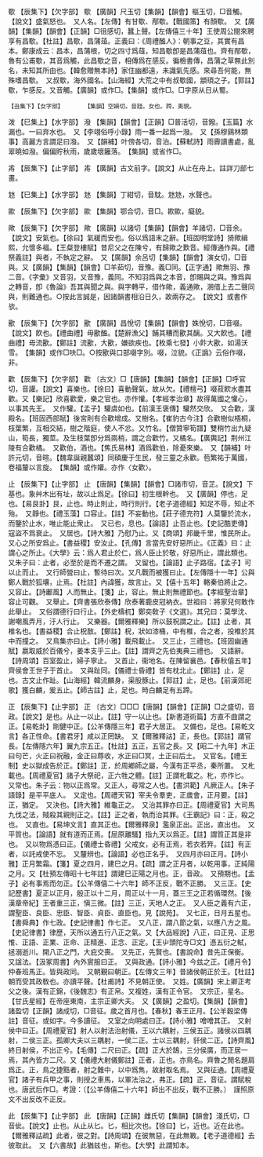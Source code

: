 <!-- { "loadSidebar": true } -->
歜	【辰集下】【欠字部】	歜	【廣韻】尺玉切【集韻】【韻會】樞玉切，□音觸。【說文】盛氣怒也。　又人名。【左傳】有甘歜、邴歜。【戰國策】有顏歜。　又【廣韻】【集韻】【韻會】【正韻】□徂感切，蠶上聲。【左傳僖三十年】王使周公閱來聘享有昌歜。【杜註】昌歜，昌蒲葅。正義曰：《周禮醢人》：朝事之豆，其實有昌本。鄭康成云：昌本，昌蒲根，切之四寸爲葅，知昌歜卽是昌蒲葅也。齊有邴歜，魯有公甫歜，其音爲觸，此昌歜之音，相傳爲在感反。徧檢書傳，昌蒲之草無此別名，未知其所由也。【韓愈贈無本詩】家住幽都遠，未識氣先感。來尋吾何能，無殊嗜昌歜。　又叔歜，海外國名。【山海經】大荒之中有叔歜國，顓頊之子。【郭註】歜，乍感反。又音觸。【廣韻】或作□。【集韻】或作□。□字原从日从蜀。

	【丑集下】【女字部】		【集韻】空媧切。音跬。女也。跨，美貌。

泼	【巳集上】【水字部】	潑	【集韻】【韻會】【正韻】□普活切，音鏺。【玉篇】水漏也。一曰弃水也。　又【李翊俗呼小錄】雨一番一起爲一潑。　又【孫穆鷄林類事】高麗方言謂足曰潑。　又【韻補】叶傍各切，音泊。【蘇軾詩】雨霽讀書處，亂翠曉如潑。偏偏貯秋雨，歲歲壞籬落。　【集韻】或省作□。

歬	【辰集下】【止字部】	歬	【廣韻】古文前字。【說文】从止在舟上。註詳刀部七畫。

沊	【巳集上】【水字部】	沊	【集韻】丁紺切，音馾。沊沊，水聲也。

歞	【辰集下】【欠字部】	歞	【集韻】鄂合切，音□。歁歞，癡貌。

歟	【辰集下】【欠字部】	歟	【廣韻】以諸切【集韻】【韻會】羊諸切，□音余。【說文】安氣也。【徐曰】氣緩而安也。俗以爲語末之辭。【班固明堂詩】猗歟緝熙，允懷多福。【王粲登樓賦】昔尼父之在陳兮，有歸歟之歎音。經傳通作與。【禮祭義註】與者，不執定之辭。　又【廣韻】余呂切【集韻】【韻會】演女切，□音與。又【廣韻】【集韻】【韻會】□羊茹切，音豫。義□同。【正字通】歟無羽、豫二音。《字彙》又音羽，又音豫，義同。不知羽爲與之本音，卽賜與之與。豫爲與之轉音，卽《魯論》吾其與聞之與。與字轉平，借作歟，義通歟，溷借上去二聲同與，則難通也。○按此言誠是，因諸韻書相沿日久，故兩存之。　【說文】或書作欤。

歠	【辰集下】【欠字部】	歠	【廣韻】昌悅切【集韻】【韻會】姝悅切，□音啜。【說文】飮也。【禮曲禮】毋歠醢。【楚辭漁父】餔其糟而歠其醨。又大飮也。【禮曲禮】毋流歠。【鄭註】流歠，大歠，嫌欲疾也。【枚乘七發】小飰大歠，如湯沃雪。　【集韻】或作□吷□。○按歠與口部啜字別。啜，泣貌。《正譌》云俗作啜，非。

歡	【辰集下】【欠字部】	歡	〔古文〕□【唐韻】【集韻】【韻會】【正韻】□呼官切，音讙。【說文】喜樂也。【徐曰】喜動聲氣，故从欠。【禮檀弓】啜菽飮水盡其歡。又【樂記】欣喜歡愛，樂之官也。亦作懽。【孝經孝治章】故得萬國之懽心，以事其先王。　又作驩。【孟子】驩虞如也。【前漢王褒傳】驩然交欣。　又合歡，漢殿名。【班固西部賦】後宮則有合歡增成。又樹名。【崔豹古今注】合歡樹似梧桐，枝葉繁，互相交結，樹之階庭，使人不忿。又竹名。【僧贊寧筍譜】雙稍竹出九疑山，筍長，獨莖。及生枝葉卽分爲兩梢，謂之合歡竹。又橘名。【廣輿記】荆州江陵有合歡橘。　又歡伯，酒也。【焦氏易林】酒爲歡伯，除憂來樂。　又【韻補】叶許元切，音暄。【魏韋誕親蠶頌】同碩慶于生民，發三靈之永歡。苞繁祐于萬國，卷福釐以言旋。　【集韻】或作孉。亦作〈女歡〉。

止	【辰集下】【止字部】	止	【唐韻】【集韻】【韻會】□諸市切，音芷。【說文】下基也。象艸木出有址，故以止爲足。【徐曰】初生根幹也。　又【廣韻】停也，足也。【易艮卦】艮，止也。時止則止，時行則行。【老子道德經】知足不辱，知止不殆。　又靜也。【禮玉藻】口容止。【註】不妄動也。【莊子德充符】人莫鑒於流水，而鑒於止水，唯止能止衆止。　又已也，息也。【論語】止吾止也。【史記酷吏傳】寇盜不爲衰止。　又居也。【詩大雅】乃慰乃止。又【商頌】邦畿千里，惟民所止。　又心之所安爲止。【書益稷】安汝止。【孔傳】言當先安好惡所止。《正義》曰：止謂心之所止。《大學》云：爲人君止於仁，爲人臣止於敬，好惡所止，謂此類也。又朱子曰：止者，必至於是而不遷之謂。　又留也。【論語】止子路宿。【孟子】可以止而止。　又行師營曰止，暫待曰次。又凡戰而被獲曰止。【左傳隱十一年】公與鄭人戰於狐壤，止焉。【杜註】內諱獲，故言止。又【僖十五年】輅秦伯將止之。　又容止。【詩鄘風】人而無止。【箋】止，容止。無止則無禮節也。【孝經聖治章】容止可觀。　又舉止。【齊書張欣泰傳】欣泰著鹿皮冠衲衣。世祖曰：將家兒何敢作此舉止。　又俗謂德行曰行止。【外史檮杌】鄭奕敎子《文選》。其兄曰：莫學沈、謝嘲風弄月，汙人行止。　又樂器。【爾雅釋樂】所以鼓柷謂之止。【註】止者，其椎名也。【書益稷】合止柷敔。【鄭註】柷，狀如漆桶，中有椎，合之者，投椎於其中而撞之。　又鳥集亦曰止。【詩小雅】載飛載止。　又三止，三禮也。【班固幽通賦】嬴取威於百儀兮，姜本支乎三止。【註】謂齊之先伯夷典三禮也。　又語辭。【詩周頌】百室盈止，婦子寧止。　又首止，衞地名。在陳留襄邑。【春秋僖五年】齊侯會王世子于首止。　又與趾同。【儀禮士昏禮】皆有枕北止。【鄭註】止，足也。古文止作趾。【山海經】韓流麟身，渠股豚止。【郭註】止，足也。【前漢郊祀歌】獲白麟，爰五止。【師古註】止，足也。時白麟足有五蹄。

正	【辰集下】【止字部】	正	〔古文〕□□□【唐韻】【韻會】【正韻】□之盛切，音政。【說文】是也。从止一以止。【註】守一以止也。【新書道術篇】方直不曲謂之正。【易乾卦】剛健中正。【公羊傳隱三年】君子大居正。　又備也，足也。【易乾文言】各正性命。【書君牙】咸以正罔缺。　又【爾雅釋詁】正，長也。【郭註】謂官長。【左傳隱六年】翼九宗五正。【杜註】五正，五官之長。又【昭二十九年】木正曰句芒，火正曰祝融，金正曰蓐收，水正曰□冥，土正曰后土。　又官名。【禮王制】史以獄成告於正。【鄭註】正，於周鄕師之屬，今漢有正平丞，秦所置。　又朼載也。【周禮夏官】諸子大祭祀，正六牲之體。【註】正謂朼載之。朼，亦作匕。　又常也。朱子云：物以正爲常。又正人，尋常之人也。【書洪範】凡厥正人。【朱子語錄】是平平底人。　又定也。【周禮天官】宰夫令羣吏，正歲會，正月要。【註】正，猶定。　又決也。【詩大雅】維龜正之。　又治其罪亦曰正。【周禮夏官】大司馬九伐之法，賊殺其親則正之。【註】正之者，執而治其罪。《王霸記》曰：正，殺之也。　又直也。【易坤文言】直其正也。【爾雅釋泉】濫泉正出。正出，直出也。　又平質也。【論語】就有道而正焉。【屈原離騷】指九天以爲正。【註】謂質正其是非也。　又以物爲憑曰正。【儀禮士昏禮】父戒女，必有正焉，若衣若筓。【註】有正者，以託戒使不忘。　又釐辨也。【論語】必也正名乎。　又四月亦曰正月。【詩小雅】正月繁霜。【箋】夏之四月，建巳之月。【疏】謂之正月者，以乾用事，正純陽之月。又【杜預左傳昭十七年註】謂建巳正陽之月也。正，音政。　又預期也。【孟子】必有事焉而勿正。【公羊傳僖二十六年】師不正反，戰不正勝。　又三正。【史記歷書】夏正以正月，殷正以十二月，周正以十一月，蓋三王之正若循環然。【後漢章帝紀】王者重三正，愼三微。【註】三正，天地人之正。　又人臣之義有六正，謂聖臣、良臣、忠臣、智臣、貞臣、直臣也。見【說苑】。　又七正，日月五星也。【書舜典】作七政。【史記律書】作七正。　又八正，謂八節之氣，以應八方之風。【史記律書】律歷，天所以通五行八正之氣。又【大品經說】八正，曰正見、正思惟、正語、正業、正命、正精進、正念、正定。【王屮頭陀寺□文】憑五衍之軾，拯溺逝川。開八正之門，大庇交喪。　又先正，先賢也。【書說命】昔先正保衡。　又諡法。【汲冢周書】內外賔服曰正。　又與政通。【詩小雅】今兹之正。【禮月令】仲春班馬正。皆與政同。　又朝覲曰朝正。【左傳文三年】昔諸侯朝正於王。【杜註】朝而受其政敎也。亦讀平聲。【杜甫詩】不見朝正使。　又姓。【廣韻】宋上卿正考父之後。漢有正錦，《後魏志》有正帛。又複姓，漢有正令官。　又宗正，星名。【甘氏星經】在帝座東南，主宗正卿大夫。　又【廣韻】之盈切。【集韻】【韻會】諸盈切【正韻】諸成切，□音征。歲之首月也。【春秋】春王正月。【公羊穀梁傳註】音征。或如字。今多讀征。　又室之向明處曰正。【詩小雅】噲噲其正。　又射侯中曰正。【周禮夏官】射人以射法治射儀，王以六耦射，三侯五正。諸侯以四耦射，二侯三正。孤卿大夫以三耦射，一侯二正。士以三耦射，豻侯二正。【詩齊風】終日射侯，不出正兮。【毛傳】二尺曰正。【疏】正大於鵠，三分侯廣，而正居一焉，其內皆方二尺。又【儀禮大射儀鄭註】正者，正也。亦鳥名。齊魯之閒名題肩爲正。正，鳥之捷黠者，射之難中，以中爲雋，故射取名焉。　又與征通。【周禮夏官】諸子有兵甲之事，則授之車馬，以軍法治之，弗正。【疏】正，音征。謂賦稅也。唐武后作□。考證：〔【公羊傳僖二十六年】師出不出反，戰不正勝。〕　謹照原文不出反改不正反。 

此	【辰集下】【止字部】	此	【唐韻】【正韻】雌氏切【集韻】【韻會】淺氏切，□音佌。【說文】止也。从止从匕。匕，相比次也。【徐曰】匕，近也。近在此也。【爾雅釋詁疏】此者，彼之對。【詩周頌】在彼無惡，在此無斁。【老子道德經】去彼取此。　又【六書故】此猶兹也，斯也。【大學】此謂知本。

